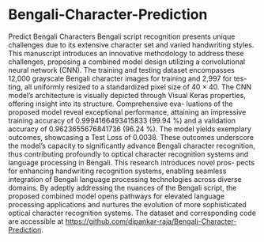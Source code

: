 # Bengali-Character-Prediction
Predict Bengali Characters
Bengali script recognition presents unique challenges due to its extensive character set and varied
handwriting styles. This manuscript introduces an innovative methodology to address these challenges,
proposing a combined model design utilizing a convolutional neural network (CNN). The training and
testing dataset encompasses 12,000 grayscale Bengali character images for training and 2,997 for tes-
ting, all uniformly resized to a standardized pixel size of 40 × 40. The CNN model’s architecture is
visually depicted through Visual Keras properties, offering insight into its structure. Comprehensive eva-
luations of the proposed model reveal exceptional performance, attaining an impressive training accuracy
of 0.9994166493415833 (99.94 %) and a validation accuracy of 0.9623655676841736 (96.24 %). The model
yields exemplary outcomes, showcasing a Test Loss of 0.0038. These outcomes underscore the model’s
capacity to significantly advance Bengali character recognition, thus contributing profoundly to optical
character recognition systems and language processing in Bengali. This research introduces novel pros-
pects for enhancing handwriting recognition systems, enabling seamless integration of Bengali language
processing technologies across diverse domains. By adeptly addressing the nuances of the Bengali script,
the proposed combined model opens pathways for elevated language processing applications and nurtures
the evolution of more sophisticated optical character recognition systems. The dataset and corresponding
code are accessible at https://github.com/dipankar-raja/Bengali-Character-Prediction.
